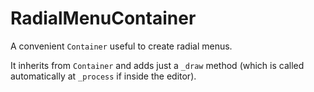 RadialMenuContainer
===================

A convenient `Container` useful to create radial menus.

It inherits from `Container` and adds just a `_draw` method (which is called automatically at `_process` if inside the editor).

